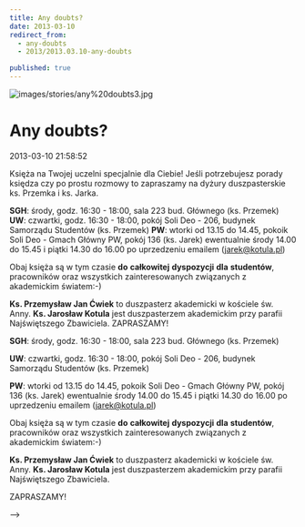 ```yaml
---
title: Any doubts?
date: 2013-03-10
redirect_from: 
  - any-doubts
  - 2013/2013.03.10-any-doubts

published: true
---
```



![images/stories/any%20doubts3.jpg](images/stories/any%20doubts3.jpg)

# Any doubts?

<time>2013-03-10 21:58:52</time>



Księża na Twojej uczelni specjalnie dla Ciebie!
Jeśli potrzebujesz porady księdza czy po prostu rozmowy to zapraszamy na dyżury duszpasterskie ks. Przemka i ks. Jarka.

<!--{{intro-break}}-->

**SGH**: środy, godz. 16:30 - 18:00, sala 223 bud. Głównego (ks. Przemek)
**UW**: czwartki, godz. 16:30 - 18:00, pokój Soli Deo - 206, budynek Samorządu Studentów (ks. Przemek)
**PW**: wtorki od 13.15 do 14.45, pokoik Soli Deo - Gmach Główny PW, pokój 136 (ks. Jarek)
ewentualnie środy 14.00 do 15.45 i piątki 14.30 do 16.00 po uprzedzeniu emailem (jarek@kotula.pl)

Obaj księża są w tym czasie&nbsp;**do** **całkowitej** **dyspozycji** **dla** **studentów**, pracowników oraz wszystkich zainteresowanych związanych z akademickim światem:-)

**Ks. Przemysław Jan Ćwiek** to duszpasterz akademicki w kościele św. Anny.
**Ks. Jarosław Kotula** jest duszpasterzem akademickim przy parafii Najświętszego Zbawiciela.
ZAPRASZAMY!


<!--CONTENT FROM OLD SERVER (jos before 2013): 

Księża na Twojej uczelni specjalnie dla Ciebie!


Jeśli potrzebujesz porady księdza czy po prostu rozmowy to zapraszamy na dyżury duszpasterskie ks. Przemka i ks. Jarka.


<!--{{intro-break}}-->


**SGH**: środy, godz. 16:30 - 18:00, sala 223 bud. Głównego (ks. Przemek)


**UW**: czwartki, godz. 16:30 - 18:00, pokój Soli Deo - 206, budynek Samorządu Studentów (ks. Przemek)


**PW**: wtorki od 13.15 do 14.45, pokoik Soli Deo - Gmach Główny PW, pokój 136 (ks. Jarek)
ewentualnie środy 14.00 do 15.45 i piątki 14.30 do 16.00 po uprzedzeniu emailem (jarek@kotula.pl)

Obaj księża są w tym czasie&nbsp;**do** **całkowitej** **dyspozycji** **dla** **studentów**, pracowników oraz wszystkich zainteresowanych związanych z akademickim światem:-)

**Ks. Przemysław Jan Ćwiek** to duszpasterz akademicki w kościele św. Anny.
**Ks. Jarosław Kotula** jest duszpasterzem akademickim przy parafii Najświętszego Zbawiciela.


ZAPRASZAMY!

-->

<!--{{json:{"created_date":"2013-03-10 21:58:52","publish_down":"0000-00-00 00:00:00","id":"1175"}}}-->